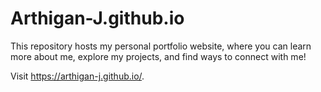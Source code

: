 # Arthigan-J.github.io

This repository hosts my personal portfolio website, where you can learn more about me, explore my projects, and find ways to connect with me!

Visit https://arthigan-j.github.io/.
